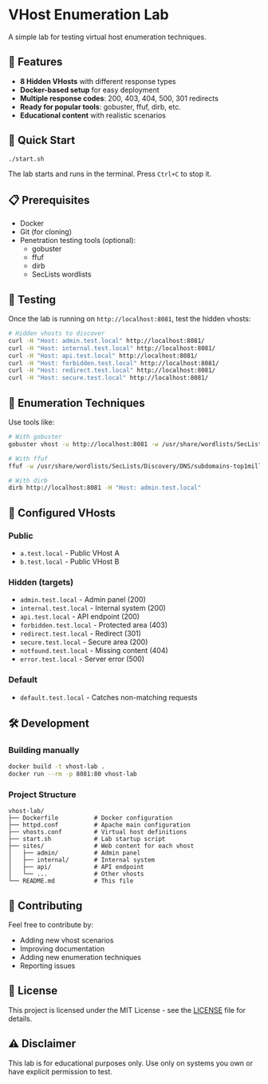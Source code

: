 # VHost Enumeration Lab

A simple lab for testing virtual host enumeration techniques.

## 🎯 Features

- **8 Hidden VHosts** with different response types
- **Docker-based setup** for easy deployment
- **Multiple response codes**: 200, 403, 404, 500, 301 redirects
- **Ready for popular tools**: gobuster, ffuf, dirb, etc.
- **Educational content** with realistic scenarios

## 🚀 Quick Start

```bash
./start.sh
```

The lab starts and runs in the terminal. Press `Ctrl+C` to stop it.

## 📋 Prerequisites

- Docker
- Git (for cloning)
- Penetration testing tools (optional):
  - gobuster
  - ffuf
  - dirb
  - SecLists wordlists

## 🧪 Testing

Once the lab is running on `http://localhost:8081`, test the hidden vhosts:

```bash
# Hidden vhosts to discover
curl -H "Host: admin.test.local" http://localhost:8081/
curl -H "Host: internal.test.local" http://localhost:8081/
curl -H "Host: api.test.local" http://localhost:8081/
curl -H "Host: forbidden.test.local" http://localhost:8081/
curl -H "Host: redirect.test.local" http://localhost:8081/
curl -H "Host: secure.test.local" http://localhost:8081/
```

## 🎯 Enumeration Techniques

Use tools like:

```bash
# With gobuster
gobuster vhost -u http://localhost:8081 -w /usr/share/wordlists/SecLists/Discovery/DNS/subdomains-top1million-5000.txt

# With ffuf
ffuf -w /usr/share/wordlists/SecLists/Discovery/DNS/subdomains-top1million-5000.txt -u http://localhost:8081 -H "Host: FUZZ.test.local"

# With dirb
dirb http://localhost:8081 -H "Host: admin.test.local"
```

## 📂 Configured VHosts

### Public
- `a.test.local` - Public VHost A
- `b.test.local` - Public VHost B

### Hidden (targets)
- `admin.test.local` - Admin panel (200)
- `internal.test.local` - Internal system (200)
- `api.test.local` - API endpoint (200)
- `forbidden.test.local` - Protected area (403)
- `redirect.test.local` - Redirect (301)
- `secure.test.local` - Secure area (200)
- `notfound.test.local` - Missing content (404)
- `error.test.local` - Server error (500)

### Default
- `default.test.local` - Catches non-matching requests

## 🛠️ Development

### Building manually
```bash
docker build -t vhost-lab .
docker run --rm -p 8081:80 vhost-lab
```

### Project Structure
```
vhost-lab/
├── Dockerfile          # Docker configuration
├── httpd.conf          # Apache main configuration
├── vhosts.conf         # Virtual host definitions
├── start.sh            # Lab startup script
├── sites/              # Web content for each vhost
│   ├── admin/          # Admin panel
│   ├── internal/       # Internal system
│   ├── api/            # API endpoint
│   └── ...             # Other vhosts
└── README.md           # This file
```

## 🤝 Contributing

Feel free to contribute by:
- Adding new vhost scenarios
- Improving documentation
- Adding new enumeration techniques
- Reporting issues

## 📄 License

This project is licensed under the MIT License - see the [LICENSE](LICENSE) file for details.

## ⚠️ Disclaimer

This lab is for educational purposes only. Use only on systems you own or have explicit permission to test.